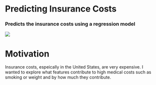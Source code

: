 # Predicting Insurance Costs

### Predicts the insurance costs using a regression model

<image src="https://patientengagementhit.com/images/site/article_headers/_normal/Medical_billing%2C_healthcare_payments.jpg" image="100%"/>

# Motivation

Insurance costs, espeically in the United States, are very expensive. I wanted to explore what features contribute to high medical costs such as smoking or weight and by how much they contribute. 

